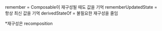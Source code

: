 remember = Composable이 재구성될 때도 값을 기억
rememberUpdatedState = 항상 최신 값을 기억
derivedStateOf = 불필요한 재구성을 줄임

*재구성은 recomposition
